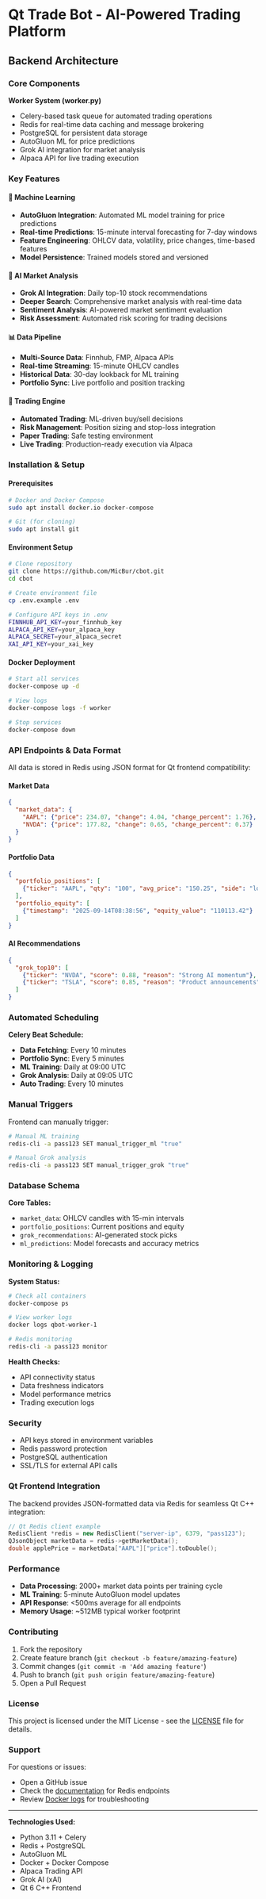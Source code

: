 # Qt Trade Bot - AI-Powered Trading Platform

## Backend Architecture

### Core Components

**Worker System (worker.py)**
- Celery-based task queue for automated trading operations
- Redis for real-time data caching and message brokering
- PostgreSQL for persistent data storage
- AutoGluon ML for price predictions
- Grok AI integration for market analysis
- Alpaca API for live trading execution

### Key Features

#### 🤖 Machine Learning
- **AutoGluon Integration**: Automated ML model training for price predictions
- **Real-time Predictions**: 15-minute interval forecasting for 7-day windows
- **Feature Engineering**: OHLCV data, volatility, price changes, time-based features
- **Model Persistence**: Trained models stored and versioned

#### 🧠 AI Market Analysis
- **Grok AI Integration**: Daily top-10 stock recommendations
- **Deeper Search**: Comprehensive market analysis with real-time data
- **Sentiment Analysis**: AI-powered market sentiment evaluation
- **Risk Assessment**: Automated risk scoring for trading decisions

#### 📊 Data Pipeline
- **Multi-Source Data**: Finnhub, FMP, Alpaca APIs
- **Real-time Streaming**: 15-minute OHLCV candles
- **Historical Data**: 30-day lookback for ML training
- **Portfolio Sync**: Live portfolio and position tracking

#### 💼 Trading Engine
- **Automated Trading**: ML-driven buy/sell decisions
- **Risk Management**: Position sizing and stop-loss integration
- **Paper Trading**: Safe testing environment
- **Live Trading**: Production-ready execution via Alpaca

### Installation & Setup

#### Prerequisites
```bash
# Docker and Docker Compose
sudo apt install docker.io docker-compose

# Git (for cloning)
sudo apt install git
```

#### Environment Setup
```bash
# Clone repository
git clone https://github.com/MicBur/cbot.git
cd cbot

# Create environment file
cp .env.example .env

# Configure API keys in .env
FINNHUB_API_KEY=your_finnhub_key
ALPACA_API_KEY=your_alpaca_key
ALPACA_SECRET=your_alpaca_secret
XAI_API_KEY=your_xai_key
```

#### Docker Deployment
```bash
# Start all services
docker-compose up -d

# View logs
docker-compose logs -f worker

# Stop services
docker-compose down
```

### API Endpoints & Data Format

All data is stored in Redis using JSON format for Qt frontend compatibility:

#### Market Data
```json
{
  "market_data": {
    "AAPL": {"price": 234.07, "change": 4.04, "change_percent": 1.76},
    "NVDA": {"price": 177.82, "change": 0.65, "change_percent": 0.37}
  }
}
```

#### Portfolio Data
```json
{
  "portfolio_positions": [
    {"ticker": "AAPL", "qty": "100", "avg_price": "150.25", "side": "long"}
  ],
  "portfolio_equity": [
    {"timestamp": "2025-09-14T08:38:56", "equity_value": "110113.42"}
  ]
}
```

#### AI Recommendations
```json
{
  "grok_top10": [
    {"ticker": "NVDA", "score": 0.88, "reason": "Strong AI momentum"},
    {"ticker": "TSLA", "score": 0.85, "reason": "Product announcements"}
  ]
}
```

### Automated Scheduling

**Celery Beat Schedule:**
- **Data Fetching**: Every 10 minutes
- **Portfolio Sync**: Every 5 minutes  
- **ML Training**: Daily at 09:00 UTC
- **Grok Analysis**: Daily at 09:05 UTC
- **Auto Trading**: Every 10 minutes

### Manual Triggers

Frontend can manually trigger:
```bash
# Manual ML training
redis-cli -a pass123 SET manual_trigger_ml "true"

# Manual Grok analysis
redis-cli -a pass123 SET manual_trigger_grok "true"
```

### Database Schema

**Core Tables:**
- `market_data`: OHLCV candles with 15-min intervals
- `portfolio_positions`: Current positions and equity
- `grok_recommendations`: AI-generated stock picks
- `ml_predictions`: Model forecasts and accuracy metrics

### Monitoring & Logging

**System Status:**
```bash
# Check all containers
docker-compose ps

# View worker logs
docker logs qbot-worker-1

# Redis monitoring
redis-cli -a pass123 monitor
```

**Health Checks:**
- API connectivity status
- Data freshness indicators
- Model performance metrics
- Trading execution logs

### Security

- API keys stored in environment variables
- Redis password protection
- PostgreSQL authentication
- SSL/TLS for external API calls

### Qt Frontend Integration

The backend provides JSON-formatted data via Redis for seamless Qt C++ integration:

```cpp
// Qt Redis client example
RedisClient *redis = new RedisClient("server-ip", 6379, "pass123");
QJsonObject marketData = redis->getMarketData();
double applePrice = marketData["AAPL"]["price"].toDouble();
```

### Performance

- **Data Processing**: 2000+ market data points per training cycle
- **ML Training**: 5-minute AutoGluon model updates
- **API Response**: <500ms average for all endpoints
- **Memory Usage**: ~512MB typical worker footprint

### Contributing

1. Fork the repository
2. Create feature branch (`git checkout -b feature/amazing-feature`)
3. Commit changes (`git commit -m 'Add amazing feature'`)
4. Push to branch (`git push origin feature/amazing-feature`)
5. Open a Pull Request

### License

This project is licensed under the MIT License - see the [LICENSE](LICENSE) file for details.

### Support

For questions or issues:
- Open a GitHub issue
- Check the [documentation](redis.txt) for Redis endpoints
- Review [Docker logs](docker-compose.yml) for troubleshooting

---

**Technologies Used:**
- Python 3.11 + Celery
- Redis + PostgreSQL
- AutoGluon ML
- Docker + Docker Compose
- Alpaca Trading API
- Grok AI (xAI)
- Qt 6 C++ Frontend